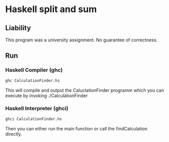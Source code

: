 # Haskell split and sum

## Liability

This program was a university assignment. No guarantee of correctness.

## Run

### Haskell Compiler (ghc)
```bash
ghc CalculationFinder.hs
```

This will compile and output the CaluclationFinder programm which you can execute by invoking ./CalculationFinder

### Haskell Interpreter (ghci)
```bash
ghci CalculationFinder.hs
```

Then you can either run the main function or call the findCalculation directly.